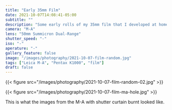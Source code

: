 ```yaml
---
title: "Early 35mm Film"
date: 2021-10-07T14:08:41-05:00
subtitle: ""
description: "Some early rolls of my 35mm film that I developed at home."
camera: "M-A"
lens: "50mm Summicron Dual-Range"
shutter_speed: "-"
iso: "-"
aperature: "-"
gallery_feature: false
image: "/images/photography/2021-10-07-film-random.jpg"
tags: ["Leica M-A", "Pentax K1000", "film"]
draft: false
---
```



{{< figure src="/images/photography/2021-10-07-film-random-02.jpg" >}}

{{< figure src="/images/photography/2021-10-07-film-ma-hole.jpg" >}}

This is what the images from the M-A with shutter curtain burnt looked like.

